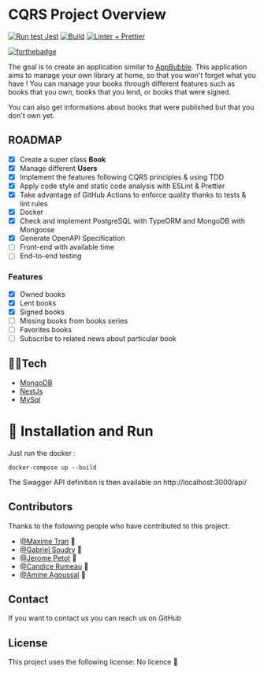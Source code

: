 # CQRS Project Overview
[![Run test Jest](https://github.com/CS-DesignParLesTests/cqrs-sample/actions/workflows/runTest.yml/badge.svg)](https://github.com/CS-DesignParLesTests/cqrs-sample/actions/workflows/runTest.yml)
[![Build](https://github.com/CS-DesignParLesTests/cqrs-sample/actions/workflows/build.yml/badge.svg)](https://github.com/CS-DesignParLesTests/cqrs-sample/actions/workflows/build.yml)
[![Linter + Prettier](https://github.com/CS-DesignParLesTests/cqrs-sample/actions/workflows/linterAndFormatter.yml/badge.svg)](https://github.com/CS-DesignParLesTests/cqrs-sample/actions/workflows/linterAndFormatter.yml)

[![forthebadge](https://forthebadge.com/images/badges/made-with-typescript.svg)](https://forthebadge.com)

The goal is to create an application similar to [AppBubble](https://www.appbubble.co/).
This application aims to manage your own library at home, so that you won't forget what you have !
You can manage your books through different features such as books that you own, books that you lend, or books that were signed.

You can also get informations about books that were published but that you don't own yet.

## ROADMAP

- [X] Create a super class **Book**
- [X] Manage different **Users**
- [X] Implement the features following CQRS principles & using TDD
- [X] Apply code style and static code analysis with ESLint & Prettier
- [X] Take advantage of GitHub Actions to enforce quality thanks to tests & lint rules
- [X] Docker
- [X] Check and implement PostgreSQL with TypeORM and MongoDB with Mongoose
- [X] Generate OpenAPI Specification
- [ ] Front-end with available time
- [ ] End-to-end testing 

### Features

- [X] Owned books
- [X] Lent books
- [X] Signed books
- [ ] Missing books from books series
- [ ] Favorites books
- [ ] Subscribe to related news about particular book

## 👨‍💻Tech
- [MongoDB](https://www.mongodb.com/fr)
- [NestJs](https://nestjs.com/)
- [MySql](https://www.mysql.com/fr/)

# 🐳  Installation and Run

Just run the docker :
```
docker-compose up --build
```

The Swagger API definition is then available on http://localhost:3000/api/

## Contributors

Thanks to the following people who have contributed to this project:

* [@Maxime Tran](https://github.com/MaxmeTrn/) 🔨
* [@Gabriel Soudry](https://github.com/gabrielSoudry) 🔨
* [@Jerome Petot](https://github.com/JeromePto) 🔨
* [@Candice Rumeau](https://github.com/candylol17) 🔨
* [@Amine Agoussal](https://github.com/AmineI) 🔨

## Contact

If you want to contact us you can reach us on GitHub

## License

This project uses the following license: No licence 🙂

